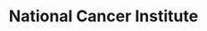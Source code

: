 ---
# This topic lives at
# https://digital.gov/topics/national-cancer-institute

# Topic Title
title: "National Cancer Institute"

# description — keep it short and clear
summary: ""

# Weight
weight: 1

# For more information on managing topics,
# see https://github.com/GSA/digitalgov.gov/wiki/topics
---